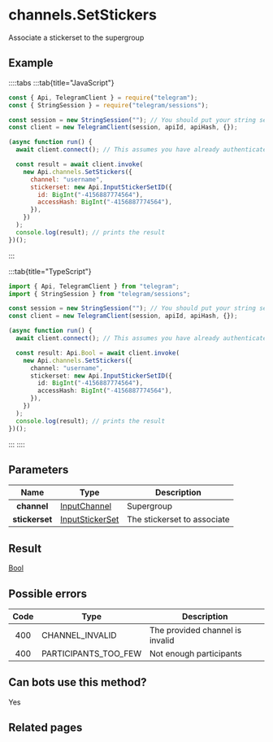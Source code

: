 # channels.SetStickers

Associate a stickerset to the supergroup

## Example

::::tabs
:::tab{title="JavaScript"}

```js
const { Api, TelegramClient } = require("telegram");
const { StringSession } = require("telegram/sessions");

const session = new StringSession(""); // You should put your string session here
const client = new TelegramClient(session, apiId, apiHash, {});

(async function run() {
  await client.connect(); // This assumes you have already authenticated with .start()

  const result = await client.invoke(
    new Api.channels.SetStickers({
      channel: "username",
      stickerset: new Api.InputStickerSetID({
        id: BigInt("-4156887774564"),
        accessHash: BigInt("-4156887774564"),
      }),
    })
  );
  console.log(result); // prints the result
})();
```

:::

:::tab{title="TypeScript"}

```ts
import { Api, TelegramClient } from "telegram";
import { StringSession } from "telegram/sessions";

const session = new StringSession(""); // You should put your string session here
const client = new TelegramClient(session, apiId, apiHash, {});

(async function run() {
  await client.connect(); // This assumes you have already authenticated with .start()

  const result: Api.Bool = await client.invoke(
    new Api.channels.SetStickers({
      channel: "username",
      stickerset: new Api.InputStickerSetID({
        id: BigInt("-4156887774564"),
        accessHash: BigInt("-4156887774564"),
      }),
    })
  );
  console.log(result); // prints the result
})();
```

:::
::::

## Parameters

|      Name      | Type                                                              | Description                 |
| :------------: | ----------------------------------------------------------------- | --------------------------- |
|  **channel**   | [InputChannel](https://core.telegram.org/type/InputChannel)       | Supergroup                  |
| **stickerset** | [InputStickerSet](https://core.telegram.org/type/InputStickerSet) | The stickerset to associate |

## Result

[Bool](https://core.telegram.org/type/Bool)

## Possible errors

| Code | Type                 | Description                     |
| :--: | -------------------- | ------------------------------- |
| 400  | CHANNEL_INVALID      | The provided channel is invalid |
| 400  | PARTICIPANTS_TOO_FEW | Not enough participants         |

## Can bots use this method?

Yes

## Related pages
